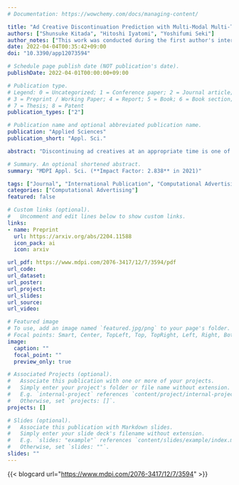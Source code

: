 ```yaml
---
# Documentation: https://wowchemy.com/docs/managing-content/

title: "Ad Creative Discontinuation Prediction with Multi-Modal Multi-Task Neural Survival Networks"
authors: ["Shunsuke Kitada", "Hitoshi Iyatomi", "Yoshifumi Seki"]
author_notes: ["This work was conducted during the first author's internship at Gunosy Inc."]
date: 2022-04-04T00:35:42+09:00
doi: "10.3390/app12073594"

# Schedule page publish date (NOT publication's date).
publishDate: 2022-04-01T00:00:00+09:00

# Publication type.
# Legend: 0 = Uncategorized; 1 = Conference paper; 2 = Journal article;
# 3 = Preprint / Working Paper; 4 = Report; 5 = Book; 6 = Book section;
# 7 = Thesis; 8 = Patent
publication_types: ["2"]

# Publication name and optional abbreviated publication name.
publication: "Applied Sciences"
publication_short: "Appl. Sci."

abstract: "Discontinuing ad creatives at an appropriate time is one of the most important ad operations that can have a significant impact on sales. Such operational support for ineffective ads has been less explored than that for effective ads. After pre-analyzing 1,000,000 real-world ad creatives, we found that there are two types of discontinuation: short-term (i.e., cut-out) and long-term (i.e., wear-out). In this paper, we propose a practical prediction framework for the discontinuation of ad creatives with a hazard function-based loss function inspired by survival analysis. Our framework predicts the discontinuations with a multi-modal deep neural network that takes as input the ad creative (e.g., text, categorical, image, numerical features). To improve the prediction performance for the two different types of discontinuations and for the ad creatives that contribute to sales, we introduce two new techniques: (1) a two-term estimation technique with multi-task learning and (2) a click-through rate-weighting technique for the loss function. We evaluated our framework using the large-scale ad creative dataset, including 10 billion scale impressions. In terms of the concordance index (short: 0.896, long: 0.939, and overall: 0.792), our framework achieved significantly better performance than the conventional method (0.531). Additionally, we confirmed that our framework (i) demonstrated the same degree of discontinuation effect as manual operations for short-term cases, and (ii) accurately predicted the ad discontinuation order, which is important for long-running ad creatives for long-term cases."

# Summary. An optional shortened abstract.
summary: "MDPI Appl. Sci. (**Impact Factor: 2.838** in 2021)"

tags: ["Journal", "International Publication", "Computational Advertising", "Gunosy", "Referred", "Open Access", "MDPI"]
categories: ["Computational Advertising"]
featured: false

# Custom links (optional).
#   Uncomment and edit lines below to show custom links.
links:
- name: Preprint
  url: https://arxiv.org/abs/2204.11588
  icon_pack: ai
  icon: arxiv

url_pdf: https://www.mdpi.com/2076-3417/12/7/3594/pdf
url_code:
url_dataset:
url_poster:
url_project:
url_slides:
url_source:
url_video:

# Featured image
# To use, add an image named `featured.jpg/png` to your page's folder. 
# Focal points: Smart, Center, TopLeft, Top, TopRight, Left, Right, BottomLeft, Bottom, BottomRight.
image:
  caption: ""
  focal_point: ""
  preview_only: true

# Associated Projects (optional).
#   Associate this publication with one or more of your projects.
#   Simply enter your project's folder or file name without extension.
#   E.g. `internal-project` references `content/project/internal-project/index.md`.
#   Otherwise, set `projects: []`.
projects: []

# Slides (optional).
#   Associate this publication with Markdown slides.
#   Simply enter your slide deck's filename without extension.
#   E.g. `slides: "example"` references `content/slides/example/index.md`.
#   Otherwise, set `slides: ""`.
slides: ""
---
```


{{< blogcard url="https://www.mdpi.com/2076-3417/12/7/3594" >}}
